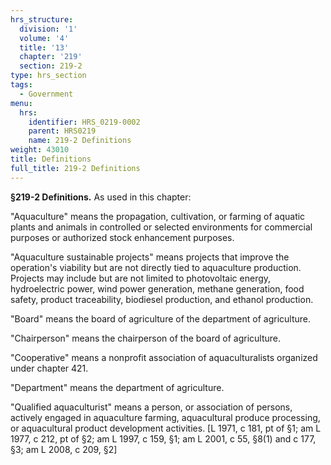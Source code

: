 ```yaml
---
hrs_structure:
  division: '1'
  volume: '4'
  title: '13'
  chapter: '219'
  section: 219-2
type: hrs_section
tags:
  - Government
menu:
  hrs:
    identifier: HRS_0219-0002
    parent: HRS0219
    name: 219-2 Definitions
weight: 43010
title: Definitions
full_title: 219-2 Definitions
---
```

**§219-2 Definitions.** As used in this chapter:

"Aquaculture" means the propagation, cultivation, or farming of aquatic plants and animals in controlled or selected environments for commercial purposes or authorized stock enhancement purposes.

"Aquaculture sustainable projects" means projects that improve the operation's viability but are not directly tied to aquaculture production. Projects may include but are not limited to photovoltaic energy, hydroelectric power, wind power generation, methane generation, food safety, product traceability, biodiesel production, and ethanol production.

"Board" means the board of agriculture of the department of agriculture.

"Chairperson" means the chairperson of the board of agriculture.

"Cooperative" means a nonprofit association of aquaculturalists organized under chapter 421.

"Department" means the department of agriculture.

"Qualified aquaculturist" means a person, or association of persons, actively engaged in aquaculture farming, aquacultural produce processing, or aquacultural product development activities. [L 1971, c 181, pt of §1; am L 1977, c 212, pt of §2; am L 1997, c 159, §1; am L 2001, c 55, §8(1) and c 177, §3; am L 2008, c 209, §2]